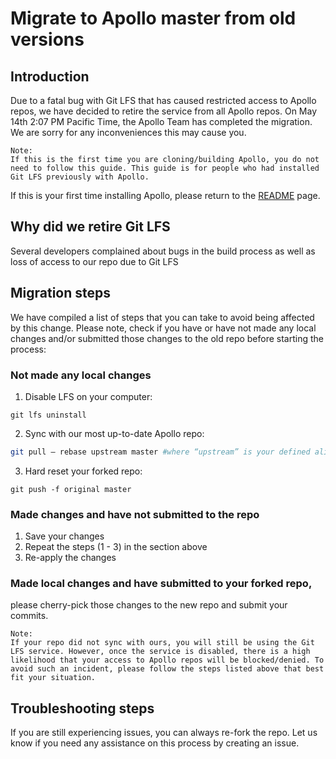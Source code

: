 # Migrate to Apollo master from old versions

## Introduction

Due to a fatal bug with Git LFS that has caused restricted access to Apollo repos, we have decided to retire the service from all Apollo repos. On May 14th 2:07 PM Pacific Time, the Apollo Team has completed the migration. We are sorry for any inconveniences this may cause you.
``` 
Note:
If this is the first time you are cloning/building Apollo, you do not need to follow this guide. This guide is for people who had installed Git LFS previously with Apollo.
```
If this is your first time installing Apollo, please return to the [README](https://github.com/ApolloAuto/apollo/blob/master/README.md) page.

## Why did we retire Git LFS

Several developers complained about bugs in the build process as well as loss of access to our repo due to Git LFS

## Migration steps

We have compiled a list of steps that you can take to avoid being affected by this change. Please note, check if you have or have not made any local changes and/or submitted those changes to the old repo before starting the process:

### Not made any local changes

1. Disable LFS on your computer:
```
git lfs uninstall
```

2. Sync with our most up-to-date Apollo repo:

```bash
git pull — rebase upstream master #where “upstream” is your defined alias of our Apollo repo
```

3. Hard reset your forked repo:
``` 
git push -f original master
```

###  Made changes and have not submitted to the repo

1. Save your changes
2. Repeat the steps (1 - 3) in the section above
3. Re-apply the changes


### Made local changes and have submitted to your forked repo,
please cherry-pick those changes to the new repo and submit your commits.

```
Note:
If your repo did not sync with ours, you will still be using the Git LFS service. However, once the service is disabled, there is a high likelihood that your access to Apollo repos will be blocked/denied. To avoid such an incident, please follow the steps listed above that best 
fit your situation.
```

## Troubleshooting steps 

If you are still experiencing issues, you can always re-fork the repo. Let us know if you need any assistance on this process by creating an issue. 
